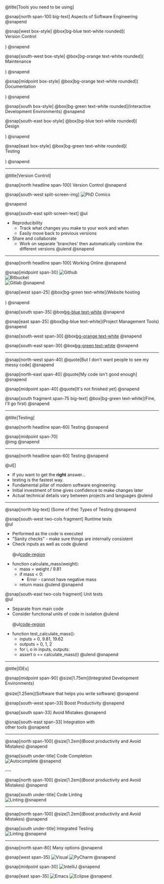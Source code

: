 @title[Tools you need to be using]

@snap[north span-100 big-text]
Aspects of Software Engineering
@snapend

<!-- @snap[midpoint under-title] -->
<!-- @ol[](false) -->
<!-- - Version Control -->
<!-- - Testing -->
<!-- - Interactive Development Environments -->
<!-- @olend -->
<!-- @snapend -->

@snap[west box-style]
@box[bg-blue text-white rounded](<br>Version Control<br><br>)
@snapend

@snap[south-west box-style]
@box[bg-orange text-white rounded](<br>Maintenance<br><br>)
@snapend

@snap[midpoint box-style]
@box[bg-orange text-white rounded](<br>Documentation<br><br>)
@snapend

@snap[south box-style]
@box[bg-green text-white rounded](Interactive Development Environments)
@snapend

@snap[south-east box-style]
@box[bg-blue text-white rounded](<br>Design<br><br>)
@snapend

@snap[east box-style]
@box[bg-green text-white rounded](<br>Testing<br><br>)
@snapend

---

@title[Version Control]

@snap[north headline span-100]
Version Control
@snapend

@snap[south-west split-screen-img]
![PhD Comics](http://phdcomics.com/comics/archive/phd101212s.gif)
<!-- <img src="http://phdcomics.com/comics/archive/phd101212s.gif" width="400px"> -->
@snapend

@snap[south-east split-screen-text]
@ul[](false)
- Reproducibility
  - Track what changes you make to your work and when
  - Easily move back to previous versions
- Share and collaborate
  - Work on separate 'branches' then automatically combine the different versions
@ulend
@snapend

---

@snap[north headline span-100]
Working Online
@snapend

@snap[midpoint span-30]
 ![Github](https://studyguide.itu.dk/~/media/studyguide/student-life/facilities-at-itu/it-facilities/github/github_logo.png?h=248&w=573&la=en)  
 ![Bitbucket](https://d301sr5gafysq2.cloudfront.net/6beed0228b70/img/logos/bitbucket/bitbucket-attribution-blue.svg)  
 ![Gitlab](https://cdn-images-1.medium.com/max/2000/1*A4gQU4Mtnz0YVNrl8pCwXg.png)
@snapend

@snap[west span-25]
@box[bg-green text-white](Website hosting<br><br>)
@snapend

@snap[south span-35]
@box[bg-blue text-white](Presentations (including this one))
@snapend

@snap[east span-25]
@box[bg-blue text-white](Project Management Tools)
@snapend

@snap[south-west span-30]
@box[bg-orange text-white](Testing)
@snapend

@snap[south-east span-30]
@box[bg-green text-white](Documentation)
@snapend

---

@snap[north-west span-40]
@quote[But I don't want people to see my messy code]
@snapend

@snap[north-east span-40]
@quote[My code isn't good enough]
@snapend

@snap[midpoint span-40]
@quote[It's not finished yet]
@snapend

@snap[south fragment span-75 big-text]
@box[bg-green text-white](Fine, I'll go first)
@snapend

---

@title[Testing]



@snap[north headline span-60]
Testing
@snapend

@snap[midpoint span-70]<br>
@img[](https://i.gifer.com/PDeN.gif)
@snapend

---

@snap[north headline span-60]
Testing
@snapend

@ul[]
- If you want to get the **right** answer...
- testing is the fastest way.
- Fundamental pillar of modern software engineering
- Initial investment of time gives confidence to make changes later
- Actual technical details vary between projects and languages
@ulend

---

@snap[north big-text]
(Some of the) Types of Testing
@snapend

@snap[south-west two-cols fragment]
Runtime tests  
@ul[](false)
- Performed as the code is executed
- "Sanity checks" - make sure things are internally consistent
- Check inputs as well as code
@ulend
<br><br>
@ul[code-region](false)
* function calculate_mass(weight):
  * mass = weight / 9.81
  * if mass < 0:
    * Error - cannot have negative mass
  * return mass
@ulend
@snapend

@snap[south-east two-cols fragment]
Unit tests  
@ul[](false)
- Separate from main code
- Consider functional units of code in isolation
@ulend
<br><br>
@ul[code-region](false)
* function test_calculate_mass():
  * inputs = 0, 9.81, 19.62
  * outputs = 0, 1, 2
  * for i, o in inputs, outputs:
  *   assert o == calculate_mass(i)
@ulend
@snapend

---
<!-- ?image=https://www.pptgrounds.com/wp-content/uploads/2012/12/Blue-Tech-Circles-Powerpoint-Technology-Backgrounds-1024x768.jpg -->

@title[IDEs]

@snap[midpoint span-90]
@size[1.75em](Integrated Development Environments)
<br><br>
@size[1.25em](Software that helps you write software)
@snapend

@snap[south-west span-33]
Boost Productivity
@snapend

@snap[south span-33]
Avoid Mistakes
@snapend

@snap[south-east span-33]
Integration with<br>
other tools
@snapend

---
<!-- ?image=https://www.pptgrounds.com/wp-content/uploads/2012/12/Blue-Tech-Circles-Powerpoint-Technology-Backgrounds-1024x768.jpg -->

@snap[north span-100]
@size[1.2em](Boost productivity and Avoid Mistakes)
@snapend

@snap[south under-title]
Code Completion<br>
![Autocomplete](https://code.visualstudio.com/assets/docs/languages/javascript/javascript_intellisense.gif)
@snapend

--- <!-- ?image=https://www.pptgrounds.com/wp-content/uploads/2012/12/Blue-Tech-Circles-Powerpoint-Technology-Backgrounds-1024x768.jpg -->

@snap[north span-100]
@size[1.2em](Boost productivity and Avoid Mistakes)
@snapend

@snap[south under-title]
Code Linting<br>
![Linting](https://code.visualstudio.com/assets/docs/languages/javascript/eslint_warning.png)
@snapend

--- 
<!-- ?image=https://www.pptgrounds.com/wp-content/uploads/2012/12/Blue-Tech-Circles-Powerpoint-Technology-Backgrounds-1024x768.jpg -->

@snap[north span-100]
@size[1.2em](Boost productivity and Avoid Mistakes)
@snapend

@snap[south under-title]
Integrated Testing<br>
![Linting](https://www.jetbrains.com/ruby/features/screenshots/testing/testing_ui@2x.png)
@snapend

---

<!-- ?image=https://www.pptgrounds.com/wp-content/uploads/2012/12/Blue-Tech-Circles-Powerpoint-Technology-Backgrounds-1024x768.jpg -->

@snap[north span-80]
Many options
@snapend

@snap[west span-35]
![Visual](https://upload.wikimedia.org/wikipedia/commons/thumb/1/19/Visual_Studio_2012_logo_and_wordmark.svg/2000px-Visual_Studio_2012_logo_and_wordmark.svg.png)
![PyCharm](https://upload.wikimedia.org/wikipedia/commons/thumb/a/a1/PyCharm_Logo.svg/1200px-PyCharm_Logo.svg.png)
@snapend

@snap[midpoint span-30]
![IntelliJ](https://upload.wikimedia.org/wikipedia/commons/thumb/d/d5/IntelliJ_IDEA_Logo.svg/1024px-IntelliJ_IDEA_Logo.svg.png)
@snapend

@snap[east span-35]
![Emacs](https://upload.wikimedia.org/wikipedia/commons/thumb/5/5f/Emacs-logo.svg/2000px-Emacs-logo.svg.png)
![Eclipse](https://upload.wikimedia.org/wikipedia/commons/thumb/d/d0/Eclipse-Luna-Logo.svg/274px-Eclipse-Luna-Logo.svg.png)
@snapend

